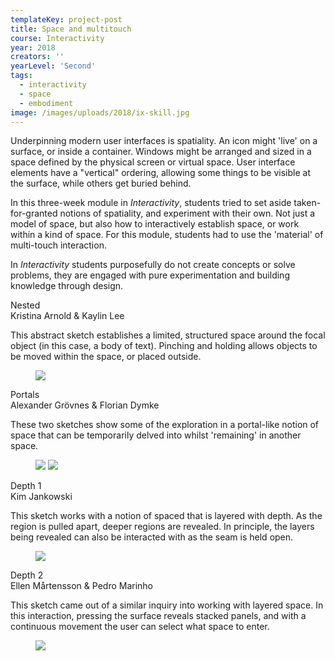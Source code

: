 ```yaml
---
templateKey: project-post
title: Space and multitouch
course: Interactivity
year: 2018
creators: ''
yearLevel: 'Second'
tags:
  - interactivity
  - space
  - embodiment
image: /images/uploads/2018/ix-skill.jpg
---
```


Underpinning modern user interfaces is spatiality. An icon might 'live' on a surface, or inside a container. Windows might be arranged and sized in a space defined by the physical screen or virtual space. User interface elements have a "vertical" ordering, allowing some things to be visible at the surface, while others get buried behind.

In this three-week module in _Interactivity_, students tried to set aside taken-for-granted notions of spatiality, and experiment with their own. Not just a model of space, but also how to interactively establish space, or work within a kind of space. For this module, students had to use the 'material' of multi-touch interaction.

In _Interactivity_ students purposefully do not create concepts or solve problems, they are engaged with pure experimentation and building knowledge through design.

<div class="section is-size-6">
  <div class="title">Nested</div>
  <div class="subtitle is-uppercase">Kristina Arnold & Kaylin Lee</div>

This abstract sketch establishes a limited, structured space around the focal object (in this case, a body of text). Pinching and holding allows objects to be moved within the space, or placed outside.

  <figure>
    <img src="/images/uploads/2018/ix-space-1-1.gif">
  </figure>

</div>

<div class="section is-size-6">
  <div class="title">Portals</div>
  <div class="subtitle is-uppercase">Alexander Grövnes & Florian Dymke</div>

These two sketches show some of the exploration in a portal-like notion of space that can be temporarily delved into whilst 'remaining' in another space. 

  <figure>
    <img src="/images/uploads/2018/ix-space-2-1.gif">
    <img src="/images/uploads/2018/ix-space-2-2.gif">
  </figure>

</div>


<div class="section is-size-6">
  <div class="title">Depth 1</div>
  <div class="subtitle is-uppercase">Kim Jankowski</div>

This sketch works with a notion of spaced that is layered with depth. As the region is pulled apart, deeper regions are revealed. In principle, the layers being revealed can also be interacted with as the seam is held open.

  <figure>
    <img src="/images/uploads/2018/ix-space-3-1.gif">
  </figure>

</div>

<div class="section is-size-6">
  <div class="title">Depth 2</div>
  <div class="subtitle is-uppercase">Ellen Mårtensson & Pedro Marinho</div>

This sketch came out of a similar inquiry into working with layered space. In this interaction, pressing the surface reveals stacked panels, and with a continuous movement the user can select what space to enter. 

  <figure>
    <img src="/images/uploads/2018/ix-space-4-1.gif">
  </figure>

</div>
